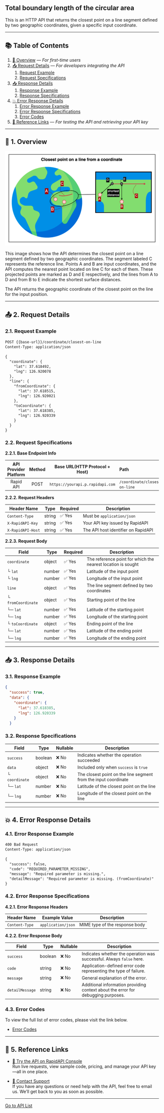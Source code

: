 ## Total boundary length of the circular area

This is an HTTP API that returns the closest point on a line segment defined by two geographic coordinates, given a specific input coordinate.

---

## 📚 Table of Contents

1. [🧭 Overview](#-1-overview) — *For first-time users*
2. [📤 Request Details](#-2-request-details) — *For developers integrating the API*
    1. [Request Example](#21-request-example)
    2. [Request Specifications](#22-request-specifications)
3. [📥 Response Details](#-3-response-details)
    1. [Response Example](#31-response-example)
    2. [Response Specifications](#32-response-specifications)
4. [💥 Error Response Details](#-4-error-response-details)
    1. [Error Response Example](#41-error-response-example)
    2. [Error Response Specifications](#42-error-response-specifications)
    3. [Error Codes](#43-error-codes)
5. [🔗 Reference Links](#-5-reference-links) — *For testing the API and retrieving your API key*

---

## 🧭 1. Overview

![closest-point-on-a-line-from-a-coordinate](./img/closest-point-on-a-line-from-a-coordinate.png)

This image shows how the API determines the closest point on a line segment defined by two geographic coordinates.
The segment labeled C represents the reference line.
Points A and B are input coordinates, and the API computes the nearest point located on line C for each of them.
These projected points are marked as D and E respectively, and the lines from A to D and from B to E indicate the shortest surface distances.

The API returns the geographic coordinate of the closest point on the line for the input position.

---

## 📤 2. Request Details

### 2.1. Request Example

```http request
POST {{base-url}}/coordinate/closest-on-line
Content-Type: application/json

{
  "coordinate": {
    "lat": 37.618492,
    "lng": 126.920078
  },
  "line": {
    "fromCoordinate": {
      "lat": 37.618515,
      "lng": 126.920021
    },
    "toCoordinate": {
      "lat": 37.618385,
      "lng": 126.920339
    }
  }
}
```

### 2.2. Request Specifications

**2.2.1. Base Endpoint Info**

| API Provider Platform | Method | Base URL(HTTP Protocol + Host)   | Path                          |
|:---------------------:|:------:|----------------------------------|:------------------------------|
|       Rapid API       |  POST  | `https://yourapi.p.rapidapi.com` | `/coordinate/closest-on-line` |

**2.2.2. Request Headers**

| Header Name       | Type   | Required | Description                         |
|-------------------|--------|----------|-------------------------------------|
| `Content-Type`    | string | ✅ Yes    | Must be `application/json`          |
| `X-RapidAPI-Key`  | string | ✅ Yes    | Your API key issued by RapidAPI     |
| `X-RapidAPI-Host` | string | ✅ Yes    | The API host identifier on RapidAPI |

**2.2.3. Request Body**

| Field              | Type   | Required | Description                                                  |
|--------------------|--------|----------|--------------------------------------------------------------|
| `coordinate`       | object | ✅ Yes    | The reference point for which the nearest location is sought |
| └ `lat`            | number | ✅ Yes    | Latitude of the input point                                  |
| └ `lng`            | number | ✅ Yes    | Longitude of the input point                                 |
| `line`             | object | ✅ Yes    | The line segment defined by two coordinates                  |
| └ `fromCoordinate` | object | ✅ Yes    | Starting point of the line                                   |
| └─ `lat`           | number | ✅ Yes    | Latitude of the starting point                               |
| └─ `lng`           | number | ✅ Yes    | Longitude of the starting point                              |
| └ `toCoordinate`   | object | ✅ Yes    | Ending point of the line                                     |
| └─ `lat`           | number | ✅ Yes    | Latitude of the ending point                                 |
| └─ `lng`           | number | ✅ Yes    | Longitude of the ending point                                |

---

## 📥 3. Response Details

### 3.1. Response Example

```json
{
  "success": true,
  "data": {
    "coordinate": {
      "lat": 37.618385,
      "lng": 126.920339
    }
  }
```

### 3.2. Response Specifications

| Field          | Type    | Nullable | Description                                                     |
|----------------|---------|----------|-----------------------------------------------------------------|
| `success`      | boolean | ❌ No     | Indicates whether the operation succeeded                       |
| `data`         | object  | ❌ No     | Included only when `success` is `true`                          |
| └ `coordinate` | object  | ❌ No     | The closest point on the line segment from the input coordinate |
| └─ `lat`       | number  | ❌ No     | Latitude of the closest point on the line                       |
| └─ `lng`       | number  | ❌ No     | Longitude of the closest point on the line                      |

---

## 💥 4. Error Response Details

### 4.1. Error Response Example

```http request
400 Bad Request
Content-Type: application/json

{
  "success": false,
  "code": "REQUIRED_PARAMETER_MISSING",
  "message": "Required parameter is missing.",
  "detailMessage": "Required parameter is missing. (fromCoordinate)"
}
```

### 4.2. Error Response Specifications

**4.2.1. Error Response Headers**

| Header Name    | Example Value      | Description                    |
|----------------|--------------------|--------------------------------|
| `Content-Type` | `application/json` | MIME type of the response body |

**4.2.2. Error Response Body**

| Field           | Type    | Nullable | Description                                                                      |
|-----------------|---------|----------|----------------------------------------------------------------------------------|
| `success`       | boolean | ❌ No     | Indicates whether the operation was successful. Always `false` here.             |
| `code`          | string  | ❌ No     | Application-defined error code representing the type of failure.                 |
| `message`       | string  | ❌ No     | General explanation of the error.                                                |
| `detailMessage` | string  | ❌ No     | Additional information providing context about the error for debugging purposes. |

### 4.3. Error Codes

To view the full list of error codes, please visit the link below.

- [Error Codes](./common/error-codes.md)

---

## 🔗 5. Reference Links

- [🚀 Try the API on RapidAPI Console](https://rapidapi.com/your-api/test)  
  Run live requests, view sample code, pricing, and manage your API key—all in one place.


- [💬 Contact Support](mailto:support@yourapi.com)  
  If you have any questions or need help with the API, feel free to email us. We’ll get back to you as soon as possible.

---

[Go to API List](../index.md)